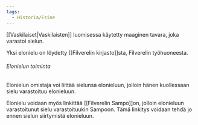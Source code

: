 ```yaml
---
tags:
  - Historia/Esine
---
```



[[Vaskilaiset|Vaskilaisten]] luomisessa käytetty maaginen tavara, joka varastoi sielun.

Yksi elonielu on löydetty [[Filverelin kirjasto]]sta, Filverelin työhuoneesta.

###### Elonielun toiminta

Elonielun omistaja voi liittää sielunsa elonieluun, jolloin hänen kuollessaan sielu varastoituu elonieluun.

Elonielu voidaan myös linkittää [[Filverelin Sampo]]on, jolloin elonieluun varastoitunut sielu varastoituukin Sampoon. Tämä linkitys voidaan tehdä jo ennen sielun siirtymistä elonieluun.

